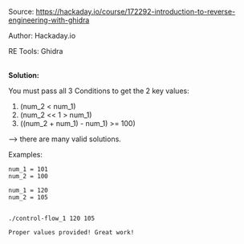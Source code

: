 Source:		https://hackaday.io/course/172292-introduction-to-reverse-engineering-with-ghidra

Author:		Hackaday.io

RE Tools:	Ghidra

<br>**Solution:**

You must pass all 3 Conditions to get the 2 key values:

1. (num_2 < num_1)
2. (num_2 << 1 > num_1)
3. ((num_2 + num_1) - num_1) >= 100)

--> there are many valid solutions.

Examples:

    num_1 = 101
    num_2 = 100

    num_1 = 120
    num_2 = 105


    ./control-flow_1 120 105

    Proper values provided! Great work!
